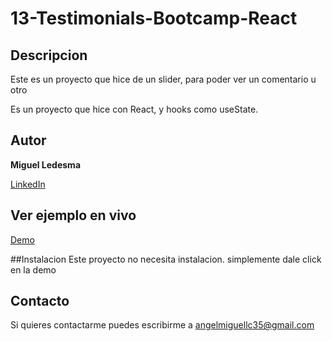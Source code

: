 # 13-Testimonials-Bootcamp-React

## Descripcion
Este es un proyecto que hice de un slider, para poder ver un comentario u otro

Es un proyecto que hice con React, y hooks como useState.


## Autor 
**Miguel Ledesma**

[LinkedIn](https://www.linkedin.com/in/miguelledesmac)


## Ver ejemplo en vivo
[Demo](https://miguelledesmac.github.io/13-Testimonials-Bootcamp-React/)

##Instalacion
Este proyecto no necesita instalacion. simplemente dale click en la demo

## Contacto
Si quieres contactarme puedes escribirme a angelmiguellc35@gmail.com
